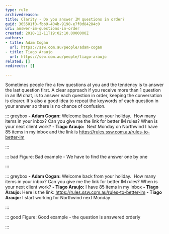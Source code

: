 ```yaml
---
type: rule
archivedreason: 
title: Clarity - Do you answer IM questions in order?
guid: 365501f0-fbb9-404b-9198-e7f0d84284c0
uri: answer-im-questions-in-order
created: 2018-12-11T19:02:10.0000000Z
authors:
- title: Adam Cogan
  url: https://ssw.com.au/people/adam-cogan
- title: Tiago Araujo
  url: https://ssw.com.au/people/tiago-araujo
related: []
redirects: []

---
```


Sometimes people fire a few questions at you and the tendency is to answer the last question first. A clear approach if you receive more than 1 question in an IM chat, is to answer each question in order, keeping the conversation is clearer. It's also a good idea to repeat the keywords of each question in your answer so there is no chance of confusion.

<!--endintro-->


::: greybox
 **- Adam Cogan:** Welcome back from your holiday.  How many items in your inbox? Can you give me the link for better IM rules? When is your next client work? 
**- Tiago Araujo:**  Next Monday on Northwind
I have 85 items in my inbox and the link is https://rules.ssw.com.au/rules-to-better-im

:::


::: bad
Figure: Bad example - We have to find the answer one by one

:::


::: greybox
 **- Adam Cogan:** Welcome back from your holiday.  How many items in your inbox? Can you give me the link for better IM rules? When is your next client work? 
**- Tiago Araujo:** I have 85 items in my inbox
 **- Tiago Araujo:** Here is the link: https://rules.ssw.com.au/rules-to-better-im 
**- Tiago Araujo:** I start working for Northwind next Monday

:::


::: good
Figure: Good example - the question is answered orderly 

:::

